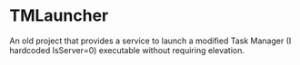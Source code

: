 # TMLauncher
An old project that provides a service to launch a modified Task Manager (I hardcoded IsServer=0) executable without requiring elevation.

